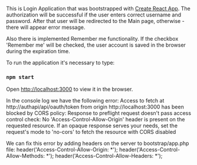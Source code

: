 This is Login Application that was bootstrapped with [Create React App](https://github.com/facebook/create-react-app).
The authorization will be successful if the user enters correct username and password. After that user will be redirected to the Main page, otherwise - there will appear error message.

Also there is implemented Remember me functionality. If the checkbox 'Remember me' will be checked, the user account is saved in the browser during the expiration time.

To run the application it's necessary to type:

### `npm start`

Open [http://localhost:3000](http://localhost:3000) to view it in the browser.

In the console log we have the following error:
Access to fetch at http://authapi/api/oauth/token from origin http://localhost:3000 has been blocked by CORS policy: 
Response to preflight request doesn't pass access control check: No 'Access-Control-Allow-Origin' header is present on the requested resource.
 If an opaque response serves your needs, set the request's mode to 'no-cors' to fetch the resource with CORS disabled
 
 We can fix this error by adding headers on the server to bootstrap/app.php file:
  header('Access-Control-Allow-Origin: *');
  header('Access-Control-Allow-Methods: *');
  header('Access-Control-Allow-Headers: *');

